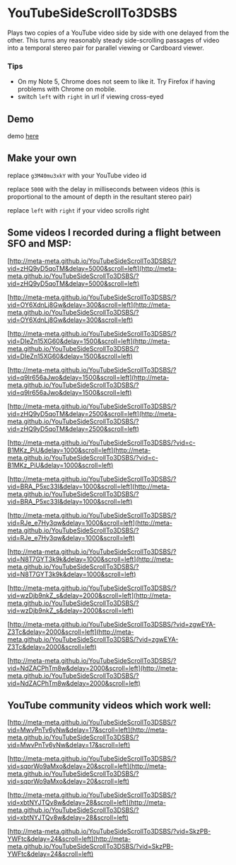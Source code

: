 # YouTubeSideScrollTo3DSBS
Plays two copies of a YouTube video side by side with one delayed from the other. This turns any reasonably steady side-scrolling passages of video into a temporal stereo pair for parallel viewing or Cardboard viewer.

### Tips
* On my Note 5, Chrome does not seem to like it. Try Firefox if having problems with Chrome on mobile.
* switch `left` with `right` in url if viewing cross-eyed


## Demo
demo [here](http://meta-meta.github.io/YouTubeSideScrollTo3DSBS/?vid=g3M40mu3xkY&delay=5000&scroll=left)

## Make your own
replace `g3M40mu3xkY` with your YouTube video id

replace `5000` with the delay in milliseconds between videos (this is proportional to the amount of depth in the resultant stereo pair)

replace `left` with `right` if your video scrolls right


## Some videos I recorded during a flight between SFO and MSP:

[http://meta-meta.github.io/YouTubeSideScrollTo3DSBS/?vid=zHQ9yD5qoTM&delay=5000&scroll=left](http://meta-meta.github.io/YouTubeSideScrollTo3DSBS/?vid=zHQ9yD5qoTM&delay=5000&scroll=left)

[http://meta-meta.github.io/YouTubeSideScrollTo3DSBS/?vid=OY6XdnLj8Gw&delay=300&scroll=left](http://meta-meta.github.io/YouTubeSideScrollTo3DSBS/?vid=OY6XdnLj8Gw&delay=300&scroll=left)

[http://meta-meta.github.io/YouTubeSideScrollTo3DSBS/?vid=DIeZn15XG60&delay=1500&scroll=left](http://meta-meta.github.io/YouTubeSideScrollTo3DSBS/?vid=DIeZn15XG60&delay=1500&scroll=left)

[http://meta-meta.github.io/YouTubeSideScrollTo3DSBS/?vid=q9Ir656aJwo&delay=1500&scroll=left](http://meta-meta.github.io/YouTubeSideScrollTo3DSBS/?vid=q9Ir656aJwo&delay=1500&scroll=left)

[http://meta-meta.github.io/YouTubeSideScrollTo3DSBS/?vid=zHQ9yD5qoTM&delay=2500&scroll=left](http://meta-meta.github.io/YouTubeSideScrollTo3DSBS/?vid=zHQ9yD5qoTM&delay=2500&scroll=left)

[http://meta-meta.github.io/YouTubeSideScrollTo3DSBS/?vid=c-B1MKz_PiU&delay=1000&scroll=left](http://meta-meta.github.io/YouTubeSideScrollTo3DSBS/?vid=c-B1MKz_PiU&delay=1000&scroll=left)

[http://meta-meta.github.io/YouTubeSideScrollTo3DSBS/?vid=BRA_P5xc33I&delay=1000&scroll=left](http://meta-meta.github.io/YouTubeSideScrollTo3DSBS/?vid=BRA_P5xc33I&delay=1000&scroll=left)

[http://meta-meta.github.io/YouTubeSideScrollTo3DSBS/?vid=RJe_e7Hy3qw&delay=1000&scroll=left](http://meta-meta.github.io/YouTubeSideScrollTo3DSBS/?vid=RJe_e7Hy3qw&delay=1000&scroll=left)

[http://meta-meta.github.io/YouTubeSideScrollTo3DSBS/?vid=N8T7GYT3k9k&delay=1000&scroll=left](http://meta-meta.github.io/YouTubeSideScrollTo3DSBS/?vid=N8T7GYT3k9k&delay=1000&scroll=left)

[http://meta-meta.github.io/YouTubeSideScrollTo3DSBS/?vid=wzDjb9nkZ_s&delay=2000&scroll=left](http://meta-meta.github.io/YouTubeSideScrollTo3DSBS/?vid=wzDjb9nkZ_s&delay=2000&scroll=left)

[http://meta-meta.github.io/YouTubeSideScrollTo3DSBS/?vid=zgwEYA-Z3Tc&delay=2000&scroll=left](http://meta-meta.github.io/YouTubeSideScrollTo3DSBS/?vid=zgwEYA-Z3Tc&delay=2000&scroll=left)

[http://meta-meta.github.io/YouTubeSideScrollTo3DSBS/?vid=NdZACPhTm8w&delay=2000&scroll=left](http://meta-meta.github.io/YouTubeSideScrollTo3DSBS/?vid=NdZACPhTm8w&delay=2000&scroll=left)


## YouTube community videos which work well:

[http://meta-meta.github.io/YouTubeSideScrollTo3DSBS/?vid=MwvPnTv6yNw&delay=17&scroll=left](http://meta-meta.github.io/YouTubeSideScrollTo3DSBS/?vid=MwvPnTv6yNw&delay=17&scroll=left)

[http://meta-meta.github.io/YouTubeSideScrollTo3DSBS/?vid=sqprWo9aMxo&delay=20&scroll=left](http://meta-meta.github.io/YouTubeSideScrollTo3DSBS/?vid=sqprWo9aMxo&delay=20&scroll=left)

[http://meta-meta.github.io/YouTubeSideScrollTo3DSBS/?vid=xbtNYJTQv8w&delay=28&scroll=left](http://meta-meta.github.io/YouTubeSideScrollTo3DSBS/?vid=xbtNYJTQv8w&delay=28&scroll=left)

[http://meta-meta.github.io/YouTubeSideScrollTo3DSBS/?vid=SkzPB-YWFtc&delay=24&scroll=left](http://meta-meta.github.io/YouTubeSideScrollTo3DSBS/?vid=SkzPB-YWFtc&delay=24&scroll=left)
